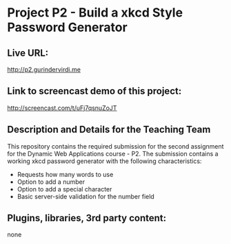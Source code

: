 # Project P2 - Build a xkcd Style Password Generator

## Live URL: 
<http://p2.gurindervirdi.me>

## Link to screencast demo of this project:
<http://screencast.com/t/uFj7qsnuZoJT>

## Description and Details for the Teaching Team
This repository contains the required submission for the second assignment for the Dynamic Web Applications course - P2.
The submission contains a working xkcd password generator with the following characteristics:
* Requests how many words to use
* Option to add a number
* Option to add a special character
* Basic server-side validation for the number field


## Plugins, libraries, 3rd party content: 
none
